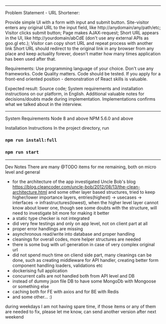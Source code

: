 -----------------------------------------------------------------------------------------------------------
Problem Statement - URL Shortener:

Provide simple UI with a form with input and submit button.
Site-visitor enters any original URL to the input field, like http://anydomain/any/path/etc;
Visitor clicks submit button;
Page makes AJAX-request;
Short URL appears in the UI, like http://yourdomain/abCdE (don't use any external APIs as goo.gl etc.);
Visitor can copy short URL and repeat process with another link
Short URL should redirect to the original link in any browser from any place and keep actuality forever, doesn't matter how many times application has been used after that.

Requirements:
Use programming language of your choice.
Don't use any frameworks.
Code Quality matters.
Code should be tested.
If you apply for a front-end oriented position - demonstration of React skills is valuable.

Expected result:
Source code;
System requirements and installation instructions on our platform, in English.
Additional valuable notes for decisions/doubts made during implementation.
Implementations confirms what we talked about in the interview.

------------------------------------------------------------------------------------------------------------------

System Requirements
Node 8 and above
NPM 5.6.0 and above

Installation Instructions
In the project directory, run
### `npm run install:full`
### `npm run start`

------------------------------------------------------------------------------------------------------------------

Dev Notes
There are many @TODO items for me remaining, both on micro level and general
- for the architecture of the app investigated Uncle Bob's blog https://blog.cleancoder.com/uncle-bob/2012/08/13/the-clean-architecture.html and some other layer based structures, tried to keep higher/lower importance layers, entries(highest) -> usecases -> interfaces -> infrastructures(lowest), when the higher level layer cannot know about lower one, though see some doubts with the structure, will need to investigate bit more for making it better
- a static type checker is not integrated 
- did very few testings and only on app level, not on client part at all
- proper error handlings are missing
- asynchronous read/write into database and proper handling
- cleanings for overall codes, more helper structures are needed
- there is some bug with url generation in case of very complex original url
- did not spend much time on cliend side part, many cleanings can be done, such as creating middleware for API handler, creating better form component handling loaders, validations etc
- dockerising full application
- concurrent calls are not handled both from API level and DB
- instead of dummy json file DB to have some MongoDb with Mongoose or something else
- caching both for FE with axios and for BE with Redis 
- and some other... :)

during weekdays I am not having spare time, if those items or any of them are needed to fix, please let me know, can send another version after next weekend 
